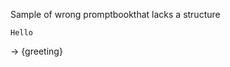 <!--
# ✨ Sample of parsing error
-->

Sample of wrong promptbookthat lacks a structure

```
Hello
```

-> {greeting}
